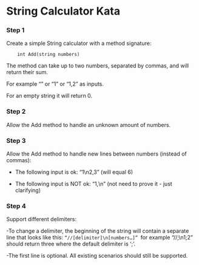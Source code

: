 # String Calculator Kata

### Step 1

Create a simple String calculator with a method signature:
```
    int Add(string numbers)
```
The method can take up to two numbers, separated by commas, and will return their sum.

For example “” or “1” or “1,2” as inputs.

For an empty string it will return 0.

### Step 2
Allow the Add method to handle an unknown amount of numbers.

### Step 3

Allow the Add method to handle new lines between numbers (instead of commas):

- The following input is ok: “1\n2,3” (will equal 6)

- The following input is NOT ok: “1,\n” (not need to prove it - just clarifying)

### Step 4
Support different delimiters:

-To change a delimiter, the beginning of the string will contain a separate line that looks like this: ``` “//[delimiter]\n[numbers…]”  ```for example “//;\n1;2” should return three where the default delimiter is ‘;’.

-The first line is optional. All existing scenarios should still be supported.

